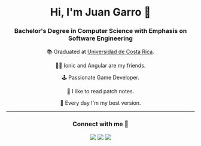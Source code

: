 <div align="center">
  
# Hi, I'm Juan Garro 👋
  
### Bachelor's Degree in Computer Science with Emphasis on Software Engineering

<p>📚 Graduated at <a href="https://www.ucr.ac.cr/" target="_blank">Universidad de Costa Rica</a>.</p>
<p>👨‍💻 Ionic and Angular are my friends.</p>
<p>🕹 Passionate Game Developer.</p>
<p>📄 I like to read patch notes.</p>
<p>🌱 Every day I'm my best version.</p>

-------------------
  
### Connect with me 🤝
<p>
  <a target="_blank" href="https://www.linkedin.com/in/juan-garro-n%C3%BA%C3%B1ez-a8307a184/"><img src="https://img.icons8.com/doodle/48/000000/linkedin--v2.png"></a>
  <a target="_blank" href="https://github.com/juang05"><img src="https://img.icons8.com/doodle/48/000000/github--v1.png"></a>
  <a href="mailto:juangarro05@gmail.com"><img src="https://img.icons8.com/doodle/48/000000/new-post.png"></a>
</p>
  
</div>
